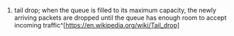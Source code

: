 1. tail drop; when the queue is filled to its maximum capacity, the newly arriving packets are dropped until the queue has enough room to accept incoming traffic^[https://en.wikipedia.org/wiki/Tail_drop]